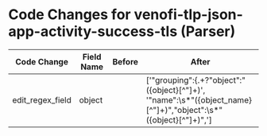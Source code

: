 # Code Changes for venofi-tlp-json-app-activity-success-tls (Parser)

| Code Change | Field Name | Before | After |
|-------------|------------|--------|-------|
| edit_regex_field | object |  | ['"grouping":\{.+?"object":"({object}[^"]+)', '"name":\s*"({object_name}[^\"]+)","object":\s*"({object}[^\"]+)",'] |